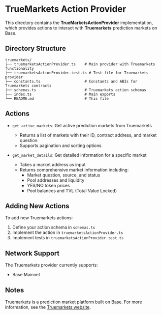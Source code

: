 # TrueMarkets Action Provider

This directory contains the **TrueMarketsActionProvider** implementation, which provides actions to interact with **Truemarkets** prediction markets on Base.

## Directory Structure

```
truemarkets/
├── truemarketsActionProvider.ts    # Main provider with Truemarkets functionality
├── truemarketsActionProvider.test.ts # Test file for Truemarkets provider
├── constants.ts                    # Constants and ABIs for Truemarkets contracts
├── schemas.ts                      # Truemarkets action schemas
├── index.ts                        # Main exports
└── README.md                       # This file
```

## Actions

- `get_active_markets`: Get active prediction markets from Truemarkets
  - Returns a list of markets with their ID, contract address, and market question
  - Supports pagination and sorting options

- `get_market_details`: Get detailed information for a specific market
  - Takes a market address as input
  - Returns comprehensive market information including:
    - Market question, source, and status
    - Pool addresses and liquidity
    - YES/NO token prices
    - Pool balances and TVL (Total Value Locked)

## Adding New Actions

To add new Truemarkets actions:

1. Define your action schema in `schemas.ts`
2. Implement the action in `truemarketsActionProvider.ts`
3. Implement tests in `truemarketsActionProvider.test.ts`

## Network Support

The Truemarkets provider currently supports:
- Base Mainnet

## Notes

Truemarkets is a prediction market platform built on Base. For more information, see the [Truemarkets website](https://truemarkets.org/).
